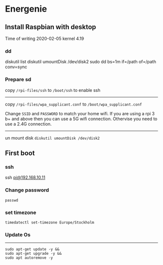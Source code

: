 # Energenie

## Install Raspbian with desktop
Time of writing 2020-02-05 kernel 4.19

### dd
diskutil list
diskutil umountDisk /dev/disk2
sudo dd bs=1m if=/path of=/path conv=sync

### Prepare sd

copy `/rpi-files/ssh` to `/boot/ssh` to enable ssh

---

copy `/rpi-files/wpa_supplicant.conf` to `/boot/wpa_supplicant.conf`

Change `SSID` and `PASSWORD` to match your home wifi. 
If you are using a rpi 3 b+ and above then you can use a 5G wifi connection.
Othervise you need to use a 2.4G connection.

---

un mount disk
`diskutil umountDisk /dev/disk2`


## First boot
### ssh
ssh pi@192.168.10.11


### Change password
`passwd`


### set timezone
`timedatectl set-timezone Europe/Stockholm`
### Update Os

---

```
sudo apt-get update -y &&
sudo apt-get upgrade -y &&
sudo apt autoremove -y

```


